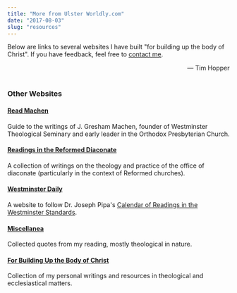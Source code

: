 ```yaml
---
title: "More from Ulster Worldly.com"
date: "2017-08-03"
slug: "resources"
---
```

Below are links to several websites I have built "for building up the body of Christ". If you have feedback, feel free to [contact me](mailto:tim@waiting-tables.com).

<div style="text-align:right;">— Tim Hopper</div>

<br>


### <i class="fa fa-desktop fa-2x" aria-hidden="true"></i>  Other Websites

<be>

#### [<i class="fa fa-external-link" aria-hidden="true"></i>  Read Machen](http://readmachen.com/)

Guide to the writings of J. Gresham Machen, founder of Westminster Theological Seminary and early leader in the Orthodox Presbyterian Church.

#### [<i class="fa fa-external-link" aria-hidden="true"></i>  Readings in the Reformed Diaconate](http://reformeddeacon.com/)

A collection of writings on the theology and practice of the office of diaconate (particularly in the context of Reformed churches).

#### [<i class="fa fa-external-link" aria-hidden="true"></i>  Westminster Daily](http://www.reformedconfessions.com/westminster-daily)

A website to follow Dr. Joseph Pipa's [Calendar of Readings in the Westminster Standards](https://reformedconfessions.com/pipa-calendar.pdf). 

#### [<i class="fa fa-external-link" aria-hidden="true"></i>  Miscellanea](https://quotes.ulsterworldly.com)

Collected quotes from my reading, mostly theological in nature.

#### [<i class="fa fa-external-link" aria-hidden="true"></i>  For Building Up the Body of Christ](https://tim.ulsterworldly.com)

Collection of my personal writings and resources in theological and ecclesiastical matters.
